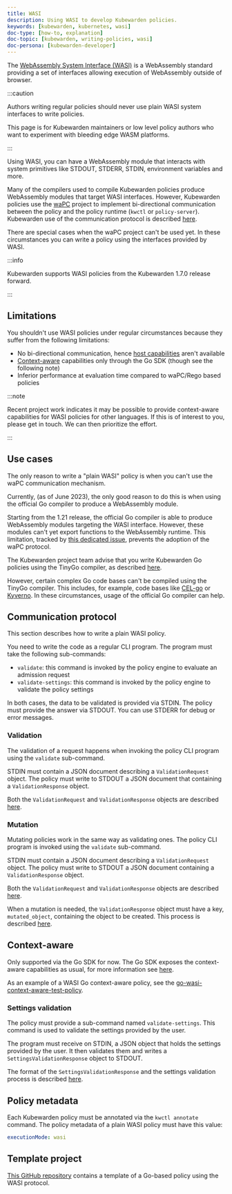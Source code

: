 ```yaml
---
title: WASI
description: Using WASI to develop Kubewarden policies.
keywords: [kubewarden, kubernetes, wasi]
doc-type: [how-to, explanation]
doc-topic: [kubewarden, writing-policies, wasi]
doc-persona: [kubewarden-developer]
---
```


The [WebAssembly System Interface (WASI)](https://wasi.dev/) is a WebAssembly standard providing a set of interfaces allowing execution of WebAssembly outside of browser.

:::caution

Authors writing regular policies should never use plain WASI system interfaces to write policies.

This page is for Kubewarden maintainers or low level policy authors who want to experiment with bleeding edge WASM platforms.

:::

Using WASI, you can have a WebAssembly module that interacts with system primitives like STDOUT, STDERR, STDIN, environment variables and more.

Many of the compilers used to compile Kubewarden policies produce WebAssembly modules that target WASI interfaces.
However, Kubewarden policies use the [waPC](https://github.com/wapc) project to implement bi-directional communication between the policy and the policy runtime (`kwctl` or `policy-server`).
Kubewarden use of the communication protocol is described [here](../spec/01-intro-spec.md).

There are special cases when the waPC project can't be used yet.
In these circumstances you can write a policy using the interfaces provided by WASI.

:::info

Kubewarden supports WASI policies from the Kubewarden 1.7.0 release forward.

:::

## Limitations

You shouldn't use WASI policies under regular circumstances because they suffer from the following limitations:

- No bi-directional communication, hence [host capabilities](../spec/host-capabilities/01-intro-host-capabilities.md) aren't available
- [Context-aware](../../explanations/context-aware-policies.md) capabilities only through the Go SDK (though see the following note)
- Inferior performance at evaluation time compared to waPC/Rego based policies

:::note

Recent project work indicates it may be possible to provide context-aware capabilities for WASI policies for other languages.
If this is of interest to you, please get in touch.
We can then prioritize the effort.

:::

## Use cases

The only reason to write a "plain WASI" policy is when you can't use the waPC communication mechanism.

Currently, (as of June 2023), the only good reason to do this is when using the official Go compiler to produce a WebAssembly module.

Starting from the 1.21 release, the official Go compiler is able to produce WebAssembly modules targeting the WASI interface.
However, these modules can't yet export functions to the WebAssembly runtime.
This limitation, tracked by [this dedicated issue](https://github.com/golang/go/issues/42372), prevents the adoption of the waPC protocol.

The Kubewarden project team advise that you write Kubewarden Go policies using the TinyGo compiler, as described [here](../go/01-intro-go.md).

However, certain complex Go code bases can't be compiled using the TinyGo compiler.
This includes, for example, code bases like [CEL-go](https://github.com/google/cel-go) or [Kyverno](https://github.com/kyverno/kyverno/).
In these circumstances, usage of the official Go compiler can help.

## Communication protocol

This section describes how to write a plain WASI policy.

You need to write the code as a regular CLI program.
The program must take the following sub-commands:

- `validate`: this command is invoked by the policy engine to evaluate an admission request
- `validate-settings`: this command is invoked by the policy engine to validate the policy settings

In both cases, the data to be validated is provided via STDIN.
The policy must provide the answer via STDOUT.
You can use STDERR for debug or error messages.

### Validation

The validation of a request happens when invoking the policy CLI program using the `validate` sub-command.

STDIN must contain a JSON document describing a `ValidationRequest` object.
The policy must write to STDOUT a JSON document that containing a `ValidationResponse` object.

Both the `ValidationRequest` and `ValidationResponse` objects are described [here](../spec/03-validating-policies.md).

### Mutation

Mutating policies work in the same way as validating ones.
The policy CLI program is invoked using the `validate` sub-command.

STDIN must contain a JSON document describing a `ValidationRequest` object.
The policy must write to STDOUT a JSON document containing a `ValidationResponse` object.

Both the `ValidationRequest` and `ValidationResponse` objects are described [here](../spec/03-validating-policies.md).

When a mutation is needed, the `ValidationResponse` object must have a key, `mutated_object`, containing the object to be created.
This process is described [here](../spec/04-mutating-policies.md).

## Context-aware

Only supported via the Go SDK for now. The Go SDK exposes the context-aware
capabilities as usual, for more information see [here](../spec/context-aware-policies).

As an example of a WASI Go context-aware policy, see the
[go-wasi-context-aware-test-policy](https://github.com/kubewarden/go-wasi-context-aware-test-policy).

### Settings validation

The policy must provide a sub-command named `validate-settings`.
This command is used to validate the settings provided by the user.

The program must receive on STDIN, a JSON object that holds the settings provided by the user.
It then validates them and writes a `SettingsValidationResponse` object to STDOUT.

The format of the `SettingsValidationResponse` and the settings validation process is described [here](../spec/02-settings.md).

## Policy metadata

Each Kubewarden policy must be annotated via the `kwctl annotate` command.
The policy metadata of a plain WASI policy must have this value:

```yaml
executionMode: wasi
```

## Template project

[This GitHub repository](https://github.com/kubewarden/go-wasi-policy-template) contains a template of a Go-based policy using the WASI protocol.
